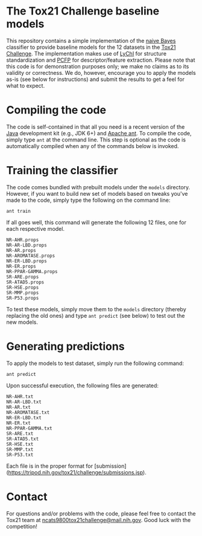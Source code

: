 The Tox21 Challenge baseline models
===================================

This repository contains a simple implementation of the [naive
Bayes](http://en.wikipedia.org/wiki/Naive_Bayes_classifier) classifier
to provide baseline models for the 12 datasets in the [Tox21
Challenge](https://tripod.nih.gov/tox21/challenge). The 
implementation makes use of [LyChI](https://github.com/ncats/lychi)
for structure standardization and
[PCFP](https://bitbucket.org/caodac/pcfp) for descriptor/feature
extraction. Please note that this code is for demonstration
purposes only; we make no claims as to its validity or correctness. We
do, however, encourage you to apply the models as-is (see below for
instructions) and submit the results to get a feel for what to
expect.


Compiling the code
==================

The code is self-contained in that all you need is a recent version of
the [Java](http://www.oracle.com/technetwork/java/) development kit (e.g.,
JDK 6+) and [Apache ant](http://ant.apache.org). To compile the code,
simply type ```ant``` at the command line. This step is optional as
the code is automatically compiled when any of the commands below is
invoked.


Training the classifier
=======================

The code comes bundled with prebuilt models under the ```models```
directory. However, if you want to build new set of models based on
tweaks you've made to the code, simply type the following on the
command line:

```
ant train
```

If all goes well, this command will generate the following 12 files,
one for each respective model. 

```
NR-AHR.props
NR-AR-LBD.props
NR-AR.props
NR-AROMATASE.props
NR-ER-LBD.props
NR-ER.props
NR-PPAR-GAMMA.props
SR-ARE.props
SR-ATAD5.props
SR-HSE.props
SR-MMP.props
SR-P53.props
```

To test these models, simply move them to the ```models``` directory
(thereby replacing the old ones) and type ```ant predict``` (see
below) to test out the new models.


Generating predictions
======================

To apply the models to test dataset, simply run the following command:

```
ant predict
```

Upon successful execution, the following files are generated:

```
NR-AHR.txt
NR-AR-LBD.txt
NR-AR.txt
NR-AROMATASE.txt
NR-ER-LBD.txt
NR-ER.txt
NR-PPAR-GAMMA.txt
SR-ARE.txt
SR-ATAD5.txt
SR-HSE.txt
SR-MMP.txt
SR-P53.txt
```

Each file is in the proper format for [submission]
(https://tripod.nih.gov/tox21/challenge/submissions.jsp).


Contact
=======

For questions and/or problems with the code, please feel free to
contact the Tox21 team at <ncats9800tox21challenge@mail.nih.gov>. Good
luck with the competition!
